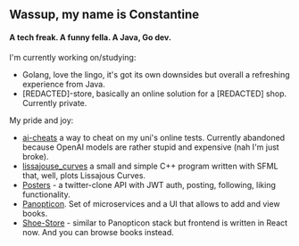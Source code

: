 ## Wassup, my name is Constantine

#### A tech freak. A funny fella. A Java, Go dev.

I'm currently working on/studying:
- Golang, love the lingo, it's got its own downsides but overall a refreshing experience from Java.
- [REDACTED]-store, basically an online solution for a [REDACTED] shop. Currently private.

My pride and joy:
- [ai-cheats](https://github.com/sirkostya009/ai-cheats) a way to cheat on my uni's online tests. Currently abandoned because OpenAI models are rather stupid and expensive (nah I'm just broke).
- [lissajouse_curves](https://github.com/sirkostya009/lissajous_curves_sfml) a small and simple C++ program written with SFML that, well, plots Lissajous Curves.
- [Posters](https://github.com/sirkostya009/spring-project) - a twitter-clone API with JWT auth, posting, following, liking functionality.
- [Panopticon](https://github.com/sirkostya009/the-panopticon). Set of microservices and a UI that allows to add and view books.
- [Shoe-Store](https://github.com/sirkostya009/shoe-store) - similar to Panopticon stack but frontend is written in React now. And you can browse books instead.
